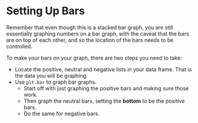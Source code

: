 # Setting Up Bars

Remember that even though this is a stacked bar graph, you are still essentially graphing numbers on a bar graph, with the caveat that the bars are on top of each other, and so the location of the bars needs to be controlled.

To make your bars on your graph, there are two steps you need to take:

* Locate the positive, neutral and negative lists in your data frame. That is the data you will be graphing.
* Use `plt.bar` to graph bar graphs. 
  * Start off with just graphing the positive bars and making sure those work.
  * Then graph the neutral bars, setting the **bottom** to be the positive bars.
  * Do the same for negative bars.

